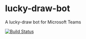 # lucky-draw-bot
A lucky-draw bot for Microsoft Teams

[![Build Status](https://tonyxia.visualstudio.com/public/_apis/build/status/public-CI?branchName=master)](https://tonyxia.visualstudio.com/public/_build/latest?definitionId=5?branchName=master)
